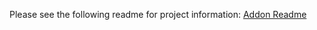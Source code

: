 Please see the following readme for project information:
[Addon Readme](addons/grid_display/readme.md)
